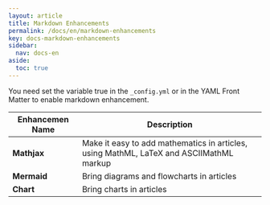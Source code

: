```yaml
---
layout: article
title: Markdown Enhancements
permalink: /docs/en/markdown-enhancements
key: docs-markdown-enhancements
sidebar:
  nav: docs-en
aside:
  toc: true
---
```


You need set the variable true in the `_config.yml` or in the YAML Front Matter to enable markdown enhancement.

| Enhancemen Name | Description |
| --------------- | ----------- |
| **Mathjax** | Make it easy to add mathematics in articles, using MathML, LaTeX and ASCIIMathML markup | [EXAMPLES](https://tianqi.name/jekyll-TeXt-theme/test/2017/07/07/mathjax.html) |
| **Mermaid** | Bring diagrams and flowcharts in articles | [EXAMPLES](https://tianqi.name/jekyll-TeXt-theme/test/2017/06/06/mermaid.html) |
| **Chart**   | Bring charts in articles | [EXAMPLES](https://tianqi.name/jekyll-TeXt-theme/test/2017/05/05/chart.html) |